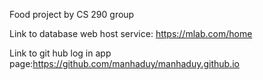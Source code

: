 Food project by CS 290 group

Link to database web host service: https://mlab.com/home

Link to git hub log in app page:https://github.com/manhaduy/manhaduy.github.io

